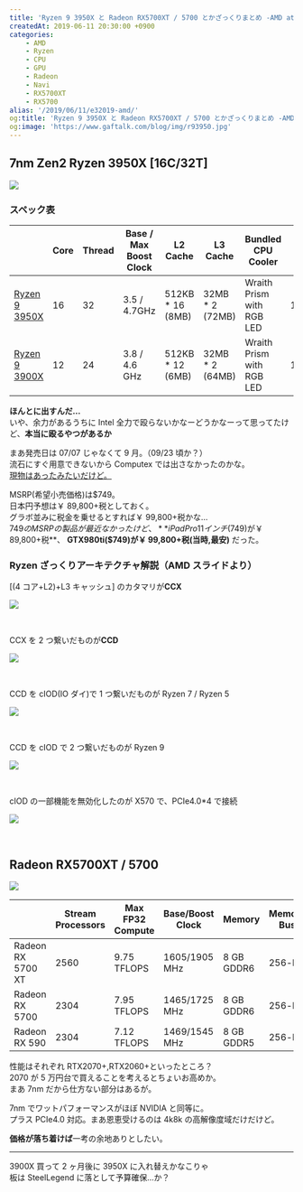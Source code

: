 ```yaml
---
title: 'Ryzen 9 3950X と Radeon RX5700XT / 5700 とかざっくりまとめ -AMD at E3 2019-'
createdAt: 2019-06-11 20:30:00 +0900
categories:
    - AMD
    - Ryzen
    - CPU
    - GPU
    - Radeon
    - Navi
    - RX5700XT
    - RX5700
alias: '/2019/06/11/e32019-amd/'
og:title: 'Ryzen 9 3950X と Radeon RX5700XT / 5700 とかざっくりまとめ -AMD at E3 2019-'
og:image: 'https://www.gaftalk.com/blog/img/r93950.jpg'
---
```


## 7nm Zen2 Ryzen 3950X [16C/32T]

![](/blog/img/r93950.jpg)

### スペック表

|                                                                        | Core | Thread | Base / Max Boost Clock | L2 Cache          | L3 Cache         | Bundled CPU Cooler        | TBP  | MSRP | 日本円予想  |
| ---------------------------------------------------------------------- | ---- | ------ | ---------------------- | ----------------- | ---------------- | ------------------------- | ---- | ---- | ----------- |
| [Ryzen 9 3950X](https://www.amd.com/ja/products/cpu/amd-ryzen-9-3950x) | 16   | 32     | 3.5 / 4.7GHz           | 512KB \* 16 (8MB) | 32MB \* 2 (72MB) | Wraith Prism with RGB LED | 105W | $749 | 89,800 + 税 |
| [Ryzen 9 3900X](https://www.amd.com/ja/products/cpu/amd-ryzen-9-3900x) | 12   | 24     | 3.8 / 4.6 GHz          | 512KB \* 12 (6MB) | 32MB \* 2 (64MB) | Wraith Prism with RGB LED | 105W | $499 | 59,800 + 税 |

**ほんとに出すんだ…**  
いや、余力があるうちに Intel 全力で殴らないかなーどうかなーって思ってたけど、**本当に殴るやつがあるか**

まあ発売日は 07/07 じゃなくて 9 月。（09/23 頃か？）  
流石にすぐ用意できないから Computex では出さなかったのかな。  
[現物はあったみたいだけど。](https://videocardz.com/newz/amd-ryzen-9-16-core-overclocked-processor-scores-4346-in-cinebench)

MSRP(希望小売価格)は$749。  
日本円予想は￥ 89,800+税としておく。  
グラボ並みに税金を乗せるとすれば￥ 99,800+税かな…  
$749 の MSRP の製品が最近なかったけど、**iPadPro 11 インチ($749)が￥ 89,800+税**、 **GTX980ti($749)が￥ 99,800+税(当時,最安)** だった。

### Ryzen ざっくりアーキテクチャ解説（AMD スライドより）

[(4 コア+L2)+L3 キャッシュ] のカタマリが**CCX**

![](/blog/img/ccx.jpg)

<br>

CCX を 2 つ繋いだものが**CCD**

![](/blog/img/ccd.jpg)

<br>

CCD を cIOD(IO ダイ)で 1 つ繋いだものが Ryzen 7 / Ryzen 5

![](/blog/img/r7.jpg)

<br>

CCD を cIOD で 2 つ繋いだものが Ryzen 9

![](/blog/img/r9.jpg)

<br>

cIOD の一部機能を無効化したのが X570 で、PCIe4.0\*4 で接続

![](/blog/img/x570.jpg)

<br>

## Radeon RX5700XT / 5700

![](/blog/img/rx5700.jpg)

|                   | Stream Processors | Max FP32 Compute | Base/Boost Clock | Memory     | Memory Bus | Memory Clock | TBP  | MSRP | 日本円予想 |
| ----------------- | ----------------- | ---------------- | ---------------- | ---------- | ---------- | ------------ | ---- | ---- | ---------- |
| Radeon RX 5700 XT | 2560              | 9.75 TFLOPS      | 1605/1905 MHz    | 8 GB GDDR6 | 256-bit    | 14 Gbps      | 225W | $449 | ￥ 62,980  |
| Radeon RX 5700    | 2304              | 7.95 TFLOPS      | 1465/1725 MHz    | 8 GB GDDR6 | 256-bit    | 14 Gbps      | 180W | $379 | ￥ 56,980  |
| Radeon RX 590     | 2304              | 7.12 TFLOPS      | 1469/1545 MHz    | 8 GB GDDR5 | 256-bit    | 8 Gbps       | 225W | $279 |            |

性能はそれぞれ RTX2070+,RTX2060+といったところ？  
2070 が 5 万円台で買えることを考えるとちょいお高めか。  
まあ 7nm だから仕方ない部分はあるが。

7nm でワットパフォーマンスがほぼ NVIDIA と同等に。  
プラス PCIe4.0 対応。まあ恩恵受けるのは 4k8k の高解像度域だけだけど。

**価格が落ち着けば**一考の余地ありとしたい。

---

3900X 買って 2 ヶ月後に 3950X に入れ替えかなこりゃ  
板は SteelLegend に落として予算確保…か？
